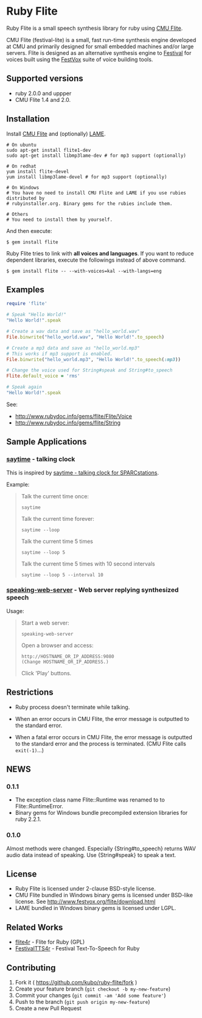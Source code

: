 # Ruby Flite

Ruby Flite is a small speech synthesis library for ruby using [CMU Flite](http://cmuflite.org).

CMU Flite (festival-lite) is a small, fast run-time synthesis engine developed
at CMU and primarily designed for small embedded machines and/or large
servers. Flite is designed as an alternative synthesis engine to [Festival](http://festvox.org/festival) for
voices built using the [FestVox](http://festvox.org/) suite of voice building tools. 

## Supported versions

* ruby 2.0.0 and uppper
* CMU Flite 1.4 and 2.0.

## Installation

Install [CMU Flite](http://cmuflite.org) and (optionally) [LAME](http://lame.sourceforge.net/).

```shell
# On ubuntu
sudo apt-get install flite1-dev
sudo apt-get install libmp3lame-dev # for mp3 support (optionally)

# On redhat
yum install flite-devel
yum install libmp3lame-devel # for mp3 support (optionally)

# On Windows
# You have no need to install CMU Flite and LAME if you use rubies distributed by
# rubyinstaller.org. Binary gems for the rubies include them.

# Others
# You need to install them by yourself.
```

And then execute:

    $ gem install flite

Ruby Flite tries to link with **all voices and languages**.
If you want to reduce dependent libraries, execute the followings
instead of above command.

    $ gem install flite -- --with-voices=kal --with-langs=eng

## Examples

```ruby
require 'flite'

# Speak "Hello World!"
"Hello World!".speak

# Create a wav data and save as "hello_world.wav"
File.binwrite("hello_world.wav", "Hello World!".to_speech)

# Create a mp3 data and save as "hello_world.mp3"
# This works if mp3 support is enabled.
File.binwrite("hello_world.mp3", "Hello World!".to_speech(:mp3))

# Change the voice used for String#speak and String#to_speech
Flite.default_voice = 'rms'

# Speak again
"Hello World!".speak
```

See:

* http://www.rubydoc.info/gems/flite/Flite/Voice
* http://www.rubydoc.info/gems/flite/String

## Sample Applications

### [saytime](https://github.com/kubo/ruby-flite/blob/master/bin/saytime) - talking clock

This is inspired by [saytime - talking clock for SPARCstations](http://acme.com/software/saytime/).

Example:

> Talk the current time once:
>
> ```shell
> saytime
> ```
>
> Talk the current time forever:
>
> ```shell
> saytime --loop
> ```
>
> Talk the current time 5 times
>
> ```shell
> saytime --loop 5
> ```
>
> Talk the current time 5 times with 10 second intervals
>
> ```shell
> saytime --loop 5 --interval 10
> ```

### [speaking-web-server](https://github.com/kubo/ruby-flite/blob/master/bin/speaking-web-server) - Web server replying synthesized speech

Usage:

> Start a web server:
> 
> ```shell
> speaking-web-server
> ```
>
> Open a browser and access:
>
>     http://HOSTNAME_OR_IP_ADDRESS:9080
>     (Change HOSTNAME_OR_IP_ADDRESS.)
>
> Click 'Play' buttons.

## Restrictions

* Ruby process doesn't terminate while talking.

* When an error occurs in CMU Flite, the error message is outputted to
  the standard error.

* When a fatal error occurs in CMU Flite, the error message is outputted to
  the standard error and the process is terminated. (CMU Flite calls `exit(-1)`...)

## NEWS

### 0.1.1

* The exception class name Flite::Runtime was renamed to to Flite::RuntimeError.
* Binary gems for Windows bundle precompiled extension libraries for ruby 2.2.1.

### 0.1.0

Almost methods were changed. Especially {String#to_speech} returns WAV
audio data instead of speaking. Use {String#speak} to speak a text.

## License

* Ruby Flite is licensed under 2-clause BSD-style license.
* CMU Flite bundled in Windows binary gems is licensed under BSD-like license.
  See http://www.festvox.org/flite/download.html
* LAME bundled in Windows binary gems is licensed under LGPL.

## Related Works

* [flite4r](http://www.rubydoc.info/gems/flite4r/) - Flite for Ruby (GPL)
* [FestivalTTS4r](https://github.com/spejman/festivaltts4r) - Festival Text-To-Speech for Ruby
 
## Contributing

1. Fork it ( https://github.com/kubo/ruby-flite/fork )
2. Create your feature branch (`git checkout -b my-new-feature`)
3. Commit your changes (`git commit -am 'Add some feature'`)
4. Push to the branch (`git push origin my-new-feature`)
5. Create a new Pull Request
